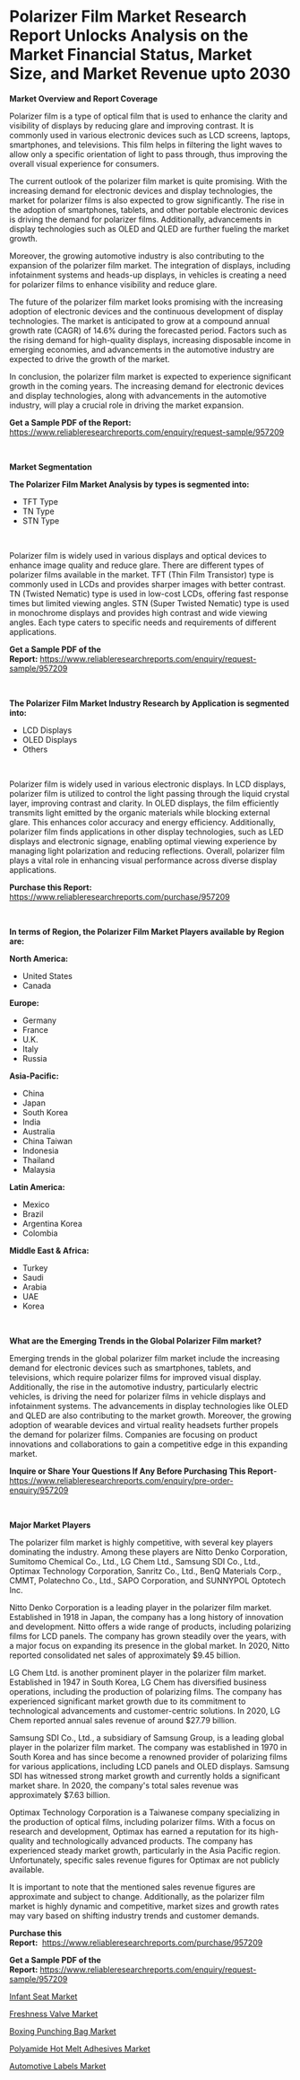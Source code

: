 <p><h1>Polarizer Film Market Research Report Unlocks Analysis on the Market Financial Status, Market Size, and Market Revenue upto 2030</h1></p><p><strong>Market Overview and Report Coverage</strong></p>
<p><p>Polarizer film is a type of optical film that is used to enhance the clarity and visibility of displays by reducing glare and improving contrast. It is commonly used in various electronic devices such as LCD screens, laptops, smartphones, and televisions. This film helps in filtering the light waves to allow only a specific orientation of light to pass through, thus improving the overall visual experience for consumers.</p><p>The current outlook of the polarizer film market is quite promising. With the increasing demand for electronic devices and display technologies, the market for polarizer films is also expected to grow significantly. The rise in the adoption of smartphones, tablets, and other portable electronic devices is driving the demand for polarizer films. Additionally, advancements in display technologies such as OLED and QLED are further fueling the market growth.</p><p>Moreover, the growing automotive industry is also contributing to the expansion of the polarizer film market. The integration of displays, including infotainment systems and heads-up displays, in vehicles is creating a need for polarizer films to enhance visibility and reduce glare.</p><p>The future of the polarizer film market looks promising with the increasing adoption of electronic devices and the continuous development of display technologies. The market is anticipated to grow at a compound annual growth rate (CAGR) of 14.6% during the forecasted period. Factors such as the rising demand for high-quality displays, increasing disposable income in emerging economies, and advancements in the automotive industry are expected to drive the growth of the market.</p><p>In conclusion, the polarizer film market is expected to experience significant growth in the coming years. The increasing demand for electronic devices and display technologies, along with advancements in the automotive industry, will play a crucial role in driving the market expansion.</p></p>
<p><strong>Get a Sample PDF of the Report:</strong> <a href="https://www.reliableresearchreports.com/enquiry/request-sample/957209">https://www.reliableresearchreports.com/enquiry/request-sample/957209</a></p>
<p>&nbsp;</p>
<p><strong>Market Segmentation</strong></p>
<p><strong>The Polarizer Film Market Analysis by types is segmented into:</strong></p>
<p><ul><li>TFT Type</li><li>TN Type</li><li>STN Type</li></ul></p>
<p>&nbsp;</p>
<p><p>Polarizer film is widely used in various displays and optical devices to enhance image quality and reduce glare. There are different types of polarizer films available in the market. TFT (Thin Film Transistor) type is commonly used in LCDs and provides sharper images with better contrast. TN (Twisted Nematic) type is used in low-cost LCDs, offering fast response times but limited viewing angles. STN (Super Twisted Nematic) type is used in monochrome displays and provides high contrast and wide viewing angles. Each type caters to specific needs and requirements of different applications.</p></p>
<p><strong>Get a Sample PDF of the Report:</strong>&nbsp;<a href="https://www.reliableresearchreports.com/enquiry/request-sample/957209">https://www.reliableresearchreports.com/enquiry/request-sample/957209</a></p>
<p>&nbsp;</p>
<p><strong>The Polarizer Film Market Industry Research by Application is segmented into:</strong></p>
<p><ul><li>LCD Displays</li><li>OLED Displays</li><li>Others</li></ul></p>
<p>&nbsp;</p>
<p><p>Polarizer film is widely used in various electronic displays. In LCD displays, polarizer film is utilized to control the light passing through the liquid crystal layer, improving contrast and clarity. In OLED displays, the film efficiently transmits light emitted by the organic materials while blocking external glare. This enhances color accuracy and energy efficiency. Additionally, polarizer film finds applications in other display technologies, such as LED displays and electronic signage, enabling optimal viewing experience by managing light polarization and reducing reflections. Overall, polarizer film plays a vital role in enhancing visual performance across diverse display applications.</p></p>
<p><strong>Purchase this Report:</strong>&nbsp; <a href="https://www.reliableresearchreports.com/purchase/957209">https://www.reliableresearchreports.com/purchase/957209</a></p>
<p>&nbsp;</p>
<p><strong>In terms of Region, the Polarizer Film Market Players available by Region are:</strong></p>
<p>
    <p> <strong> North America: </strong>
        <ul>
            <li>United States</li>
            <li>Canada</li>
        </ul>
        </p> 
    <p> <strong> Europe: </strong>
        <ul>
            <li>Germany</li>
            <li>France</li>
            <li>U.K.</li>
            <li>Italy</li>
            <li>Russia</li>
        </ul>
        </p> 
    <p> <strong> Asia-Pacific: </strong>
        <ul>
            <li>China</li>
            <li>Japan</li>
            <li>South Korea</li>
            <li>India</li>
            <li>Australia</li>
            <li>China Taiwan</li>
            <li>Indonesia</li>
            <li>Thailand</li>
            <li>Malaysia</li>
        </ul>
        </p> 
    <p> <strong> Latin America: </strong>
        <ul>
            <li>Mexico</li>
            <li>Brazil</li>
            <li>Argentina Korea</li>
            <li>Colombia</li>
        </ul>
        </p> 
    <p> <strong> Middle East & Africa: </strong>
        <ul>
            <li>Turkey</li>
            <li>Saudi</li>
            <li>Arabia</li>
            <li>UAE</li>
            <li>Korea</li>
        </ul>
    </p>
    </p>
<p>&nbsp;</p>
<p><strong>What are the Emerging Trends in the Global Polarizer Film market?</strong></p>
<p><p>Emerging trends in the global polarizer film market include the increasing demand for electronic devices such as smartphones, tablets, and televisions, which require polarizer films for improved visual display. Additionally, the rise in the automotive industry, particularly electric vehicles, is driving the need for polarizer films in vehicle displays and infotainment systems. The advancements in display technologies like OLED and QLED are also contributing to the market growth. Moreover, the growing adoption of wearable devices and virtual reality headsets further propels the demand for polarizer films. Companies are focusing on product innovations and collaborations to gain a competitive edge in this expanding market.</p></p>
<p><strong>Inquire or Share Your Questions If Any Before Purchasing This Report</strong>- <a href="https://www.reliableresearchreports.com/enquiry/pre-order-enquiry/957209">https://www.reliableresearchreports.com/enquiry/pre-order-enquiry/957209</a></p>
<p>&nbsp;</p>
<p><strong>Major Market Players</strong></p>
<p><p>The polarizer film market is highly competitive, with several key players dominating the industry. Among these players are Nitto Denko Corporation, Sumitomo Chemical Co., Ltd., LG Chem Ltd., Samsung SDI Co., Ltd., Optimax Technology Corporation, Sanritz Co., Ltd., BenQ Materials Corp., CMMT, Polatechno Co., Ltd., SAPO Corporation, and SUNNYPOL Optotech Inc.</p><p>Nitto Denko Corporation is a leading player in the polarizer film market. Established in 1918 in Japan, the company has a long history of innovation and development. Nitto offers a wide range of products, including polarizing films for LCD panels. The company has grown steadily over the years, with a major focus on expanding its presence in the global market. In 2020, Nitto reported consolidated net sales of approximately $9.45 billion.</p><p>LG Chem Ltd. is another prominent player in the polarizer film market. Established in 1947 in South Korea, LG Chem has diversified business operations, including the production of polarizing films. The company has experienced significant market growth due to its commitment to technological advancements and customer-centric solutions. In 2020, LG Chem reported annual sales revenue of around $27.79 billion.</p><p>Samsung SDI Co., Ltd., a subsidiary of Samsung Group, is a leading global player in the polarizer film market. The company was established in 1970 in South Korea and has since become a renowned provider of polarizing films for various applications, including LCD panels and OLED displays. Samsung SDI has witnessed strong market growth and currently holds a significant market share. In 2020, the company's total sales revenue was approximately $7.63 billion.</p><p>Optimax Technology Corporation is a Taiwanese company specializing in the production of optical films, including polarizer films. With a focus on research and development, Optimax has earned a reputation for its high-quality and technologically advanced products. The company has experienced steady market growth, particularly in the Asia Pacific region. Unfortunately, specific sales revenue figures for Optimax are not publicly available.</p><p>It is important to note that the mentioned sales revenue figures are approximate and subject to change. Additionally, as the polarizer film market is highly dynamic and competitive, market sizes and growth rates may vary based on shifting industry trends and customer demands.</p></p>
<p><strong>Purchase this Report:</strong>&nbsp;&nbsp;<a href="https://www.reliableresearchreports.com/purchase/957209">https://www.reliableresearchreports.com/purchase/957209</a></p>
<p></p>
<p><strong>Get a Sample PDF of the Report:</strong>&nbsp;<a href="https://www.reliableresearchreports.com/enquiry/request-sample/957209">https://www.reliableresearchreports.com/enquiry/request-sample/957209</a></p>
<p><p><a href="https://www.linkedin.com/pulse/decoding-infant-seat-market-deep-dive-latest-trends-segmentation-hathe/">Infant Seat Market</a></p><p><a href="https://www.linkedin.com/pulse/freshness-valve-market-research-report-provides-thorough-dqsle/">Freshness Valve Market</a></p><p><a href="https://www.linkedin.com/pulse/boxing-punching-bag-market-challenges-opportunities-growth-vmmxe/">Boxing Punching Bag Market</a></p><p><a href="https://github.com/RickHolmes3/Market-Research-Report-List-2/blob/main/polyamide-hot-melt-adhesives-market.md">Polyamide Hot Melt Adhesives Market</a></p><p><a href="https://github.com/GroverBarry/Market-Research-Report-List-2/blob/main/automotive-labels-market.md">Automotive Labels Market</a></p></p>